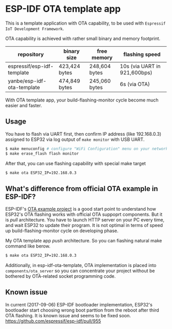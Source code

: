 # ESP-IDF OTA template app

This is a template application with OTA capability, to be used with `Espressif IoT Development Framework`.

OTA capability is achieved with rather small binary and memory footprint.

|repository                |binary size  |free memory  |flashing speed              |
|--------------------------|-------------|-------------|----------------------------|
|espressif/esp-idf-template|423,424 bytes|248,604 bytes|10s (via UART in 921,600bps)|
|yanbe/esp-idf-ota-template|474,849 bytes|245,060 bytes|6s (via OTA)                |

With OTA template app, your build-flashing-monitor cycle become much easier and faster.

## Usage

You have to flash via UART first, then confirm IP address (like 192.168.0.3) assigned to ESP32
via log output of `make monitor` with USB UART.

```sh
$ make menuconfig # configure "WiFi Configuration" menu on your network.
$ make erase_flash flash monitor
```

After that, you can use flashing capability with special make target

```sh
$ make ota ESP32_IP=192.168.0.3
```

## What's difference from official OTA example in ESP-IDF?

ESP-IDF's [OTA example project](https://github.com/espressif/esp-idf/tree/master/examples/system/ota) is a good
start point to understand how ESP32's OTA flashing works with official OTA suppoprt components.
But it is _pull_ architecture. You have to launch HTTP server on your PC every time, and wait ESP32 to update their program.
It is not optimal in terms of speed up build-flashing-monitor cycle on developing phase.

My OTA template app _push_ architecture. So you can fiashing natural make command like berow.

```sh
$ make ota ESP32_IP=192.168.0.3
```

Additionally, in esp-idf-ota-template, OTA implementation is placed into `components/ota_server`
so you can concentrate your project without be bothered by OTA-related socket programming code.

## Known issue

In current (2017-09-06) ESP-IDF bootloader implementation, ESP32's bootloader start choosing
wrong boot parttion from the reboot after third OTA flashing. It is known issue and seems to be fixed soon.
https://github.com/espressif/esp-idf/pull/955
